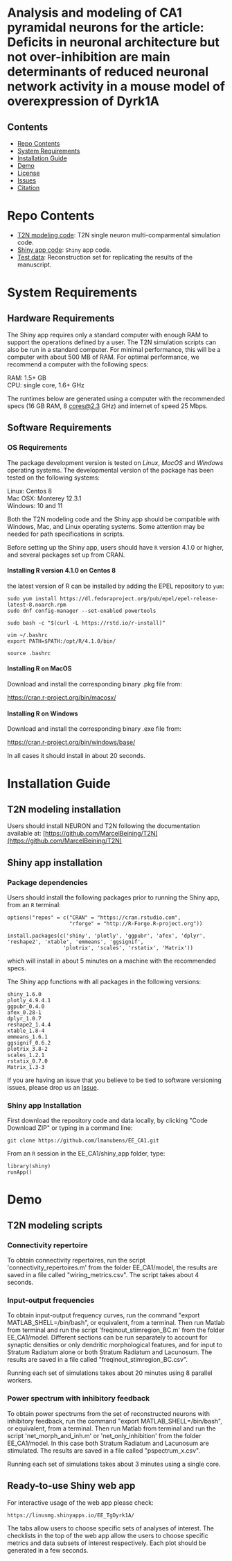 # Analysis and modeling of CA1 pyramidal neurons for the article: Deficits in neuronal architecture but not over-inhibition are main determinants of reduced neuronal network activity in a mouse model of overexpression of Dyrk1A


<!--[![biorXiv shield](https://img.shields.io/badge/arXiv-1709.01233-red.svg?style=flat)](https://www.biorxiv.org/content/10.1101/2023.03.09.531874v1) -->


## Contents

- [Repo Contents](#repo-contents)
- [System Requirements](#system-requirements)
- [Installation Guide](#installation-guide)
- [Demo](#demo)
- [License](./LICENSE)
- [Issues](https://github.com/lmanubens/EE_CA1/issues)
- [Citation](#citation)

# Repo Contents

- [T2N modeling code](./model): T2N single neuron multi-comparmental simulation code.
- [Shiny app code](./shiny_app): `Shiny` app code.
- [Test data](./data): Reconstruction set for replicating the results of the manuscript. 

# System Requirements

## Hardware Requirements

The Shiny app requires only a standard computer with enough RAM to support the operations defined by a user. The T2N simulation scripts can also be run in a standard computer. For minimal performance, this will be a computer with about 500 MB of RAM. For optimal performance, we recommend a computer with the following specs:

RAM: 1.5+ GB  
CPU: single core, 1.6+ GHz

The runtimes below are generated using a computer with the recommended specs (16 GB RAM, 8 cores@2.3 GHz) and internet of speed 25 Mbps.

## Software Requirements

### OS Requirements

The package development version is tested on *Linux*, *MacOS* and *Windows* operating systems. The developmental version of the package has been tested on the following systems:

Linux: Centos 8  
Mac OSX:  Monterey 12.3.1  
Windows:  10 and 11

Both the T2N modeling code and the Shiny app should be compatible with Windows, Mac, and Linux operating systems. Some attention may be needed for path specifications in scripts. 


Before setting up the Shiny app, users should have `R` version 4.1.0 or higher, and several packages set up from CRAN. 

#### Installing R version 4.1.0 on Centos 8

the latest version of R can be installed by adding the EPEL repository to `yum`:

```
sudo yum install https://dl.fedoraproject.org/pub/epel/epel-release-latest-8.noarch.rpm
sudo dnf config-manager --set-enabled powertools

sudo bash -c "$(curl -L https://rstd.io/r-install)"

vim ~/.bashrc
export PATH=$PATH:/opt/R/4.1.0/bin/

source .bashrc 
```

#### Installing R on MacOS

Download and install the corresponding binary .pkg file from:

https://cran.r-project.org/bin/macosx/

#### Installing R on Windows

Download and install the corresponding binary .exe file from:

https://cran.r-project.org/bin/windows/base/


In all cases it should install in about 20 seconds.


# Installation Guide

## T2N modeling installation

Users should install NEURON and T2N following the documentation available at: [https://github.com/MarcelBeining/T2N](https://github.com/MarcelBeining/T2N)

## Shiny app installation

### Package dependencies

Users should install the following packages prior to running the Shiny app, from an `R` terminal:

```
options("repos" = c("CRAN" = "https://cran.rstudio.com",
                    "rforge" = "http://R-Forge.R-project.org"))
                    
install.packages(c('shiny', 'plotly', 'ggpubr', 'afex', 'dplyr', 'reshape2', 'xtable', 'emmeans', 'ggsignif', 
                  'plotrix', 'scales', 'rstatix', 'Matrix'))
```

which will install in about 5 minutes on a machine with the recommended specs.

The Shiny app functions with all packages in the following versions:
```
shiny_1.6.0
plotly_4.9.4.1
ggpubr_0.4.0
afex_0.28-1
dplyr_1.0.7
reshape2_1.4.4
xtable_1.8-4
emmeans_1.6.1
ggsignif_0.6.2
plotrix_3.8-2
scales_1.2.1
rstatix_0.7.0
Matrix_1.3-3
```

If you are having an issue that you believe to be tied to software versioning issues, please drop us an [Issue](https://github.com/lmanubens/EE_CA1/issues). 

### Shiny app Installation

First download the repository code and data locally, by clicking "Code Download ZIP" or typing in a command line:

```
git clone https://github.com/lmanubens/EE_CA1.git
```

From an `R` session in the EE_CA1/shiny_app folder, type:

```
library(shiny)
runApp()
```

# Demo

## T2N modeling scripts

### Connectivity repertoire

To obtain connectivity repertoires, run the script 'connectivity_repertoires.m' from the folder EE_CA1/model, the results are saved in a file called "wiring_metrics.csv".
The script takes about 4 seconds.

### Input-output frequencies
To obtain input-output frequency curves, run the command "export MATLAB_SHELL=/bin/bash", or equivalent, from a terminal. Then run Matlab from terminal and run the script 'freqinout_stimregion_BC.m' from the folder EE_CA1/model. Different sections can be run separately to account for synaptic densities or only dendritic morphological features, and for input to Stratum Radiatum alone or both Stratum Radiatum and Lacunosum. The results are saved in a file called "freqinout_stimregion_BC.csv".

Running each set of simulations takes about 20 minutes using 8 parallel workers.

### Power spectrum with inhibitory feedback
To obtain power spectrums from the set of reconstructed neurons with inhibitory feedback, run the command "export MATLAB_SHELL=/bin/bash", or equivalent, from a terminal. Then run Matlab from terminal and run the script 'net_morph_and_inh.m' or 'net_only_inhibition' from the folder EE_CA1/model. In this case both Stratum Radiatum and Lacunosum are stimulated. The results are saved in a file called "pspectrum_x.csv".

Running each set of simulations takes about 3 minutes using a single core.

## Ready-to-use Shiny web app

For interactive usage of the web app please check:

```
https://linusmg.shinyapps.io/EE_TgDyrk1A/
```
The tabs allow users to choose specific sets of analyses of interest.
The checklists in the top of the web app allow the users to choose specific metrics and data subsets of interest respectively.
Each plot should be generated in a few seconds.
